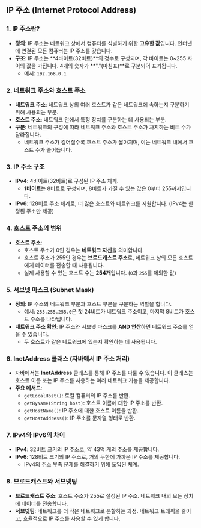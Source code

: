 ## **IP 주소 (Internet Protocol Address)**

### 1. **IP 주소란?**
- **정의**: IP 주소는 네트워크 상에서 컴퓨터를 식별하기 위한 **고유한 값**입니다. 인터넷에 연결된 모든 컴퓨터는 IP 주소를 갖습니다.
- **구조**: IP 주소는 **4바이트(32비트)**의 정수로 구성되며, 각 바이트는 0~255 사이의 값을 가집니다. 4개의 숫자가 **"."(마침표)**로 구분되어 표기됩니다.
    - 예시: `192.168.0.1`

### 2. **네트워크 주소와 호스트 주소**
- **네트워크 주소**: 네트워크 상의 여러 호스트가 같은 네트워크에 속하는지 구분하기 위해 사용되는 부분.
- **호스트 주소**: 네트워크 안에서 특정 장치를 구분하는 데 사용되는 부분.
- **구분**: 네트워크의 구성에 따라 네트워크 주소와 호스트 주소가 차지하는 비트 수가 달라집니다.
    - 네트워크 주소가 길어질수록 호스트 주소가 짧아지며, 이는 네트워크 내에서 호스트 수가 줄어듭니다.

### 3. **IP 주소 구조**
- **IPv4**: 4바이트(32비트)로 구성된 IP 주소 체계.
    - **1바이트**는 8비트로 구성되며, 8비트가 가질 수 있는 값은 0부터 255까지입니다.
- **IPv6**: 128비트 주소 체계로, 더 많은 호스트와 네트워크를 지원합니다. (IPv4는 한정된 주소만 제공)

### 4. **호스트 주소의 범위**
- **호스트 주소**:
    - 호스트 주소가 0인 경우는 **네트워크 자신**을 의미합니다.
    - 호스트 주소가 255인 경우는 **브로드캐스트 주소**로, 네트워크 상의 모든 호스트에게 데이터를 전송할 때 사용됩니다.
    - 실제 사용할 수 있는 호스트 수는 **254개**입니다. (`0`과 `255`를 제외한 값)

### 5. **서브넷 마스크 (Subnet Mask)**
- **정의**: IP 주소의 네트워크 부분과 호스트 부분을 구분하는 역할을 합니다.
    - 예시: `255.255.255.0`은 첫 24비트가 네트워크 주소이고, 마지막 8비트가 호스트 주소를 나타냅니다.
- **네트워크 주소 확인**: IP 주소와 서브넷 마스크를 **AND 연산**하면 네트워크 주소를 얻을 수 있습니다.
    - 두 호스트가 같은 네트워크에 있는지 확인하는 데 사용됩니다.

### 6. **InetAddress 클래스 (자바에서 IP 주소 처리)**
- 자바에서는 **InetAddress** 클래스를 통해 IP 주소를 다룰 수 있습니다. 이 클래스는 호스트 이름 또는 IP 주소를 사용하는 여러 네트워크 기능을 제공합니다.
- **주요 메서드**:
    - `getLocalHost()`: 로컬 컴퓨터의 IP 주소를 반환.
    - `getByName(String host)`: 호스트 이름에 대한 IP 주소를 반환.
    - `getHostName()`: IP 주소에 대한 호스트 이름을 반환.
    - `getHostAddress()`: IP 주소를 문자열 형태로 반환.

### 7. **IPv4와 IPv6의 차이**
- **IPv4**: 32비트 크기의 IP 주소로, 약 43억 개의 주소를 제공합니다.
- **IPv6**: 128비트 크기의 IP 주소로, 거의 무한에 가까운 IP 주소를 제공합니다.
    - IPv4의 주소 부족 문제를 해결하기 위해 도입된 체계.

### 8. **브로드캐스트와 서브넷팅**
- **브로드캐스트 주소**: 호스트 주소가 255로 설정된 IP 주소. 네트워크 내의 모든 장치에 데이터를 전송합니다.
- **서브넷팅**: 네트워크를 더 작은 네트워크로 분할하는 과정. 네트워크 트래픽을 줄이고, 효율적으로 IP 주소를 사용할 수 있게 합니다.
